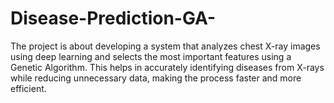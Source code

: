 # Disease-Prediction-GA-
The project is about developing a system that analyzes chest X-ray images using deep learning and selects the most important features using a Genetic Algorithm. This helps in accurately identifying diseases from X-rays while reducing unnecessary data, making the process faster and more efficient.

